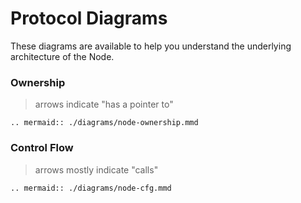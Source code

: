 
# Protocol Diagrams

These diagrams are available to help you understand the underlying architecture of the Node.

### Ownership
> arrows indicate "has a pointer to"

```eval_rst
.. mermaid:: ./diagrams/node-ownership.mmd
```

### Control Flow
> arrows mostly indicate "calls"

```eval_rst
.. mermaid:: ./diagrams/node-cfg.mmd
```
